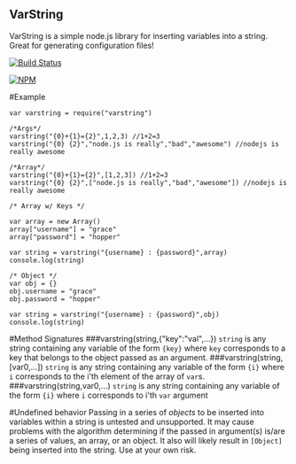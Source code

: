 VarString
---

VarString is a simple node.js library for inserting variables into a string. Great for generating configuration files!

[![Build Status](https://travis-ci.org/wblankenship/varstring.svg?branch=master)](https://travis-ci.org/wblankenship/varstring)

[![NPM](https://nodei.co/npm/varstring.png)](https://nodei.co/npm/varstring/)

#Example

```
var varstring = require("varstring")

/*Args*/
varstring("{0}+{1}={2}",1,2,3) //1+2=3
varstring("{0} {2}","node.js is really","bad","awesome") //nodejs is really awesome

/*Array*/
varstring("{0}+{1}={2}",[1,2,3]) //1+2=3
varstring("{0} {2}",["node.js is really","bad","awesome"]) //nodejs is really awesome

/* Array w/ Keys */

var array = new Array()
array["username"] = "grace"
array["password"] = "hopper"

var string = varstring("{username} : {password}",array)
console.log(string)

/* Object */
var obj = {}
obj.username = "grace"
obj.password = "hopper"

var string = varstring("{username} : {password}",obj)
console.log(string)
```

#Method Signatures
###varstring(string,{"key":"val",...})
`string` is any string containing any variable of the form `{key}` where `key` corresponds to a key that belongs to the object passed as an argument.
###varstring(string,[var0,...])
`string` is any string containing any variable of the form `{i}` where `i` corresponds to the i'th element of the array of `var`s.
###varstring(string,var0,...)
`string` is any string containing any variable of the form `{i}` where `i` corresponds to i'th `var` argument

#Undefined behavior
Passing in a series of *objects* to be inserted into variables within a string is untested and unsupported. It may cause problems with the algorithm determining if the passed in argument(s) is/are a series of values, an array, or an object. It also will likely result in `[Object]` being inserted into the string. Use at your own risk.
